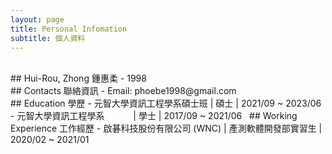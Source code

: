 ```yaml
---
layout: page
title: Personal Infomation
subtitle: 個人資料
---
```


<br/>
## Hui-Rou, Zhong 鍾惠柔
- 1998
<br/>
## Contacts 聯絡資訊
- Email: phoebe1998@gmail.com

<br/>
## Education 學歷
- 元智大學資訊工程學系碩士班 | 碩士 | 2021/09 ~ 2023/06
- 元智大學資訊工程學系&emsp;&emsp;&emsp; | 學士 | 2017/09 ~ 2021/06
&nbsp;
## Working Experience 工作經歷
- 啟碁科技股份有限公司 (WNC) | 產測軟體開發部實習生 | 2020/02 ~ 2021/01

